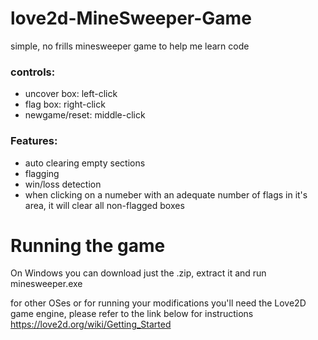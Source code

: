 # love2d-MineSweeper-Game
simple, no frills minesweeper game to help me learn code

### controls:
  - uncover box: left-click
  - flag box: right-click
  - newgame/reset: middle-click

### Features:
- auto clearing empty sections
- flagging
- win/loss detection
- when clicking on a numeber with an adequate number of flags in it's area, it will clear all non-flagged boxes

# Running the game
On Windows you can download just the .zip, extract it and run minesweeper.exe

for other OSes or for running your modifications you'll need the Love2D game engine, please refer to the link below for instructions
https://love2d.org/wiki/Getting_Started
